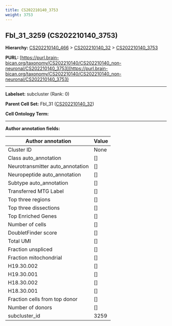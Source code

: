 ```yaml
---
title: CS202210140_3753
weight: 3753
---
```

## Fbl_31_3259 (CS202210140_3753)
<b>Hierarchy: </b>
[CS202210140_466](../CS202210140_466) >
[CS202210140_32](../CS202210140_32) >
[CS202210140_3753](../CS202210140_3753)

**PURL:** [https://purl.brain-bican.org/taxonomy/CS202210140/CS202210140_non-neuronal/CS202210140_3753](https://purl.brain-bican.org/taxonomy/CS202210140/CS202210140_non-neuronal/CS202210140_3753)

---


**Labelset:** subcluster (Rank: 0)

**Parent Cell Set:** Fbl_31 ([CS202210140_32](../CS202210140_32))



**Cell Ontology Term:** 

[MARKER GENES.]: #


---

[TRANSFERRED ANNOTATIONS.]: #


[AUTHOR ANNOTATION FIELDS.]: #


**Author annotation fields:**

| Author annotation | Value |
|-------------------|-------|
|Cluster ID|None|
|Class auto_annotation|[]|
|Neurotransmitter auto_annotation|[]|
|Neuropeptide auto_annotation|[]|
|Subtype auto_annotation|[]|
|Transferred MTG Label|[]|
|Top three regions|[]|
|Top three dissections|[]|
|Top Enriched Genes|[]|
|Number of cells|[]|
|DoubletFinder score|[]|
|Total UMI|[]|
|Fraction unspliced|[]|
|Fraction mitochondrial|[]|
|H19.30.002|[]|
|H19.30.001|[]|
|H18.30.002|[]|
|H18.30.001|[]|
|Fraction cells from top donor|[]|
|Number of donors|[]|
|subcluster_id|3259|
